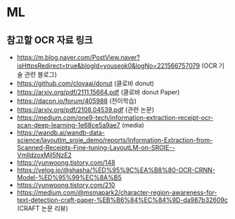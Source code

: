 # ML

## 참고할 OCR 자료 링크

* https://m.blog.naver.com/PostView.naver?isHttpsRedirect=true&blogId=youseok0&logNo=221566757079 (OCR 기술 관련 블로그)
* https://github.com/clovaai/donut (클로바 donut)
* https://arxiv.org/pdf/2111.15664.pdf (클로바 donut Paper)
* https://dacon.io/forum/405988 (전이학습)
* https://arxiv.org/pdf/2108.04539.pdf (관련 논문)
* https://medium.com/one9-tech/information-extraction-receipt-ocr-scan-deep-learning-1e68ce5a9ae7 (media)
* https://wandb.ai/wandb-data-science/layoutlm_sroie_demo/reports/Information-Extraction-from-Scanned-Receipts-Fine-tuning-LayoutLM-on-SROIE--VmlldzoxMjI5NzE2
* https://yunwoong.tistory.com/148
* https://velog.io/@shasha/%ED%95%9C%EA%B8%80-OCR-CRNN-Model-%ED%95%99%EC%8A%B5
* https://yunwoong.tistory.com/210
* https://medium.com/@msmapark2/character-region-awareness-for-text-detection-craft-paper-%EB%B6%84%EC%84%9D-da987b32609c (CRAFT 논문 리뷰)
